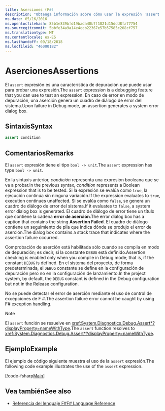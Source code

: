 ```yaml
---
title: Aserciones (F#)
description: "Obtenga información sobre cómo usar la expresión 'assert' como una característica de depuración para probar las expresiones en el lenguaje de programación F #."
ms.date: 05/16/2016
ms.openlocfilehash: 85b1e839bfd19bada48b7f1821d15ddd8fa77754
ms.sourcegitcommit: 5bbfe34a9a14e4ccb22367e57b57585c208cf757
ms.translationtype: MT
ms.contentlocale: es-ES
ms.lasthandoff: 09/18/2018
ms.locfileid: "46000182"
---
```

# <a name="assertions"></a><span data-ttu-id="eb630-103">Aserciones</span><span class="sxs-lookup"><span data-stu-id="eb630-103">Assertions</span></span>

<span data-ttu-id="eb630-104">El `assert` expresión es una característica de depuración que puede usar para probar una expresión.</span><span class="sxs-lookup"><span data-stu-id="eb630-104">The `assert` expression is a debugging feature that you can use to test an expression.</span></span> <span data-ttu-id="eb630-105">En caso de error en modo de depuración, una aserción genera un cuadro de diálogo de error del sistema.</span><span class="sxs-lookup"><span data-stu-id="eb630-105">Upon failure in Debug mode, an assertion generates a system error dialog box.</span></span>

## <a name="syntax"></a><span data-ttu-id="eb630-106">Sintaxis</span><span class="sxs-lookup"><span data-stu-id="eb630-106">Syntax</span></span>

```fsharp
assert condition
```

## <a name="remarks"></a><span data-ttu-id="eb630-107">Comentarios</span><span class="sxs-lookup"><span data-stu-id="eb630-107">Remarks</span></span>

<span data-ttu-id="eb630-108">El `assert` expresión tiene el tipo `bool -> unit`.</span><span class="sxs-lookup"><span data-stu-id="eb630-108">The `assert` expression has type `bool -> unit`.</span></span>

<span data-ttu-id="eb630-109">En la sintaxis anterior, *condición* representa una expresión booleana que se va a probar.</span><span class="sxs-lookup"><span data-stu-id="eb630-109">In the previous syntax, *condition* represents a Boolean expression that is to be tested.</span></span> <span data-ttu-id="eb630-110">Si la expresión se evalúa como `true`, la ejecución continúa sin ninguna variación.</span><span class="sxs-lookup"><span data-stu-id="eb630-110">If the expression evaluates to `true`, execution continues unaffected.</span></span> <span data-ttu-id="eb630-111">Si se evalúa como `false`, se genera un cuadro de diálogo de error del sistema.</span><span class="sxs-lookup"><span data-stu-id="eb630-111">If it evaluates to `false`, a system error dialog box is generated.</span></span> <span data-ttu-id="eb630-112">El cuadro de diálogo de error tiene un título que contiene la cadena **error de aserción**.</span><span class="sxs-lookup"><span data-stu-id="eb630-112">The error dialog box has a caption that contains the string **Assertion Failed**.</span></span> <span data-ttu-id="eb630-113">El cuadro de diálogo contiene un seguimiento de pila que indica dónde se produjo el error de aserción.</span><span class="sxs-lookup"><span data-stu-id="eb630-113">The dialog box contains a stack trace that indicates where the assertion failure occurred.</span></span>

<span data-ttu-id="eb630-114">Comprobación de aserción está habilitada sólo cuando se compila en modo de depuración; es decir, si la constante `DEBUG` está definido.</span><span class="sxs-lookup"><span data-stu-id="eb630-114">Assertion checking is enabled only when you compile in Debug mode; that is, if the constant `DEBUG` is defined.</span></span> <span data-ttu-id="eb630-115">En el sistema del proyecto, de forma predeterminada, el `DEBUG` constante se define en la configuración de depuración pero no en la configuración de lanzamiento.</span><span class="sxs-lookup"><span data-stu-id="eb630-115">In the project system, by default, the `DEBUG` constant is defined in the Debug configuration but not in the Release configuration.</span></span>

<span data-ttu-id="eb630-116">No se puede detectar el error de aserción mediante el uso de control de excepciones de F #.</span><span class="sxs-lookup"><span data-stu-id="eb630-116">The assertion failure error cannot be caught by using F# exception handling.</span></span>

>[!NOTE]
<span data-ttu-id="eb630-117">El `assert` función se resuelve en <xref:System.Diagnostics.Debug.Assert*?displayProperty=nameWithType>.</span><span class="sxs-lookup"><span data-stu-id="eb630-117">The `assert` function resolves to <xref:System.Diagnostics.Debug.Assert*?displayProperty=nameWithType>.</span></span>

## <a name="example"></a><span data-ttu-id="eb630-118">Ejemplo</span><span class="sxs-lookup"><span data-stu-id="eb630-118">Example</span></span>

<span data-ttu-id="eb630-119">El ejemplo de código siguiente muestra el uso de la `assert` expresión.</span><span class="sxs-lookup"><span data-stu-id="eb630-119">The following code example illustrates the use of the `assert` expression.</span></span>

[!code-fsharp[Main](../../../samples/snippets/fsharp/lang-ref-2/snippet5401.fs)]

## <a name="see-also"></a><span data-ttu-id="eb630-120">Vea también</span><span class="sxs-lookup"><span data-stu-id="eb630-120">See also</span></span>

- [<span data-ttu-id="eb630-121">Referencia del lenguaje F#</span><span class="sxs-lookup"><span data-stu-id="eb630-121">F# Language Reference</span></span>](index.md)
